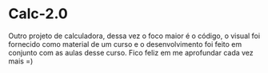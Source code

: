 # Calc-2.0

Outro projeto de calculadora, dessa vez o foco maior é o código, o visual foi fornecido como material de um curso e o desenvolvimento foi feito em conjunto com as aulas
desse curso. Fico feliz em me aprofundar cada vez mais =)
